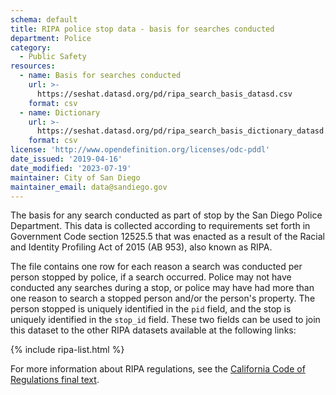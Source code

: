 ```yaml
---
schema: default
title: RIPA police stop data - basis for searches conducted
department: Police
category:
  - Public Safety
resources:
  - name: Basis for searches conducted
    url: >-
      https://seshat.datasd.org/pd/ripa_search_basis_datasd.csv
    format: csv
  - name: Dictionary
    url: >-
      https://seshat.datasd.org/pd/ripa_search_basis_dictionary_datasd.csv
    format: csv
license: 'http://www.opendefinition.org/licenses/odc-pddl'
date_issued: '2019-04-16'
date_modified: '2023-07-19'
maintainer: City of San Diego
maintainer_email: data@sandiego.gov
---
```

The basis for any search conducted as part of stop by the San Diego Police Department. This data is collected according to requirements set forth in Government Code section 12525.5 that was enacted as a result of the Racial and Identity Profiling Act of 2015 (AB 953), also known as RIPA.

<!--more-->

The file contains one row for each reason a search was conducted per person stopped by police, if a search occurred. Police may not have conducted any searches during a stop, or police may have had more than one reason to search a stopped person and/or the person's property. The person stopped is uniquely identified in the `pid` field, and the stop is uniquely identified in the `stop_id` field. These two fields can be used to join this dataset to the other RIPA datasets available at the following links:

{% include ripa-list.html %}

For more information about RIPA regulations, see the [California Code of Regulations final text](https://oag.ca.gov/sites/all/files/agweb/pdfs/ripa/stop-data-reg-final-text-110717.pdf?).